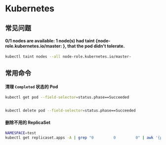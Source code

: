 # Kubernetes

## 常见问题

#### 0/1 nodes are available: 1 node(s) had taint {node-role.kubernetes.io/master: }, that the pod didn't tolerate.

```bash
kubectl taint nodes --all node-role.kubernetes.io/master-
```

## 常用命令

#### 清理 `Completed` 状态的 Pod

```bash
kubectl get pod --field-selector=status.phase==Succeeded


kubectl delete pod --field-selector=status.phase==Succeeded
```

#### 删除不用的 ReplicaSet

```bash
NAMESPACE=test
kubectl get replicaset.apps -A | grep "0         0         0" | awk '{print $2}' | xargs kubectl delete replicaset.apps -n ${NAMESPACE}
```
